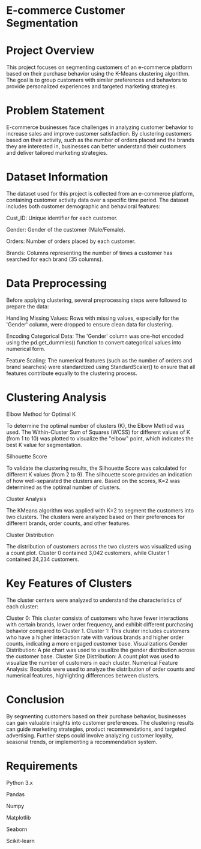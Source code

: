 # E-commerce Customer Segmentation

# Project Overview

This project focuses on segmenting customers of an e-commerce platform based on their purchase behavior using the K-Means clustering algorithm. The goal is to group customers with similar preferences and behaviors to provide personalized experiences and targeted marketing strategies.

# Problem Statement

E-commerce businesses face challenges in analyzing customer behavior to increase sales and improve customer satisfaction. By clustering customers based on their activity, such as the number of orders placed and the brands they are interested in, businesses can better understand their customers and deliver tailored marketing strategies.

# Dataset Information

The dataset used for this project is collected from an e-commerce platform, containing customer activity data over a specific time period. The dataset includes both customer demographic and behavioral features:

Cust_ID: Unique identifier for each customer.

Gender: Gender of the customer (Male/Female).

Orders: Number of orders placed by each customer.

Brands: Columns representing the number of times a customer has searched for each brand (35 columns).

# Data Preprocessing

Before applying clustering, several preprocessing steps were followed to prepare the data:

Handling Missing Values: Rows with missing values, especially for the 'Gender' column, were dropped to ensure clean data for clustering.

Encoding Categorical Data: The 'Gender' column was one-hot encoded using the pd.get_dummies() function to convert categorical values into numerical form.

Feature Scaling: The numerical features (such as the number of orders and brand searches) were standardized using StandardScaler() to ensure that all features contribute equally to the clustering process.

# Clustering Analysis

Elbow Method for Optimal K

To determine the optimal number of clusters (K), the Elbow Method was used. The Within-Cluster Sum of Squares (WCSS) for different values of K (from 1 to 10) was plotted to visualize the "elbow" point, which indicates the best K value for segmentation.

Silhouette Score

To validate the clustering results, the Silhouette Score was calculated for different K values (from 2 to 9). The silhouette score provides an indication of how well-separated the clusters are. Based on the scores, K=2 was determined as the optimal number of clusters.

Cluster Analysis

The KMeans algorithm was applied with K=2 to segment the customers into two clusters. The clusters were analyzed based on their preferences for different brands, order counts, and other features.

Cluster Distribution

The distribution of customers across the two clusters was visualized using a count plot. Cluster 0 contained 3,042 customers, while Cluster 1 contained 24,234 customers.

# Key Features of Clusters

The cluster centers were analyzed to understand the characteristics of each cluster:

Cluster 0: This cluster consists of customers who have fewer interactions with certain brands, lower order frequency, and exhibit different purchasing behavior compared to Cluster 1.
Cluster 1: This cluster includes customers who have a higher interaction rate with various brands and higher order counts, indicating a more engaged customer base.
Visualizations
Gender Distribution: A pie chart was used to visualize the gender distribution across the customer base.
Cluster Size Distribution: A count plot was used to visualize the number of customers in each cluster.
Numerical Feature Analysis: Boxplots were used to analyze the distribution of order counts and numerical features, highlighting differences between clusters.

# Conclusion

By segmenting customers based on their purchase behavior, businesses can gain valuable insights into customer preferences. The clustering results can guide marketing strategies, product recommendations, and targeted advertising. Further steps could involve analyzing customer loyalty, seasonal trends, or implementing a recommendation system.

# Requirements

Python 3.x

Pandas

Numpy

Matplotlib

Seaborn

Scikit-learn


